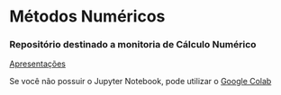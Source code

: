 <h1>Métodos Numéricos</h1>
<h3> Repositório destinado a monitoria de Cálculo Numérico</h3>
<a href="https://numericjoelderufpb.web.app/"> Apresentações </a> 
<p> Se você não possuir o Jupyter Notebook, pode utilizar o <a href="https://colab.research.google.com/"> Google Colab </a>


